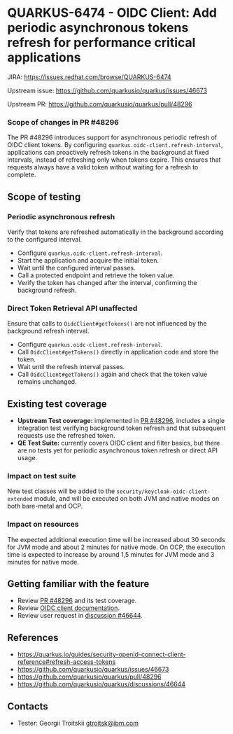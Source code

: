 # QUARKUS-6474 - OIDC Client: Add periodic asynchronous tokens refresh for performance critical applications

JIRA: https://issues.redhat.com/browse/QUARKUS-6474

Upstream issue: https://github.com/quarkusio/quarkus/issues/46673

Upstream PR: https://github.com/quarkusio/quarkus/pull/48296

### Scope of changes in PR #48296
The PR #48296 introduces support for asynchronous periodic refresh of OIDC client tokens.
By configuring `quarkus.oidc-client.refresh-interval`, applications can proactively refresh tokens in the background at fixed intervals, instead of refreshing only when tokens expire.
This ensures that requests always have a valid token without waiting for a refresh to complete.

## Scope of testing
### Periodic asynchronous refresh

Verify that tokens are refreshed automatically in the background according to the configured interval.
- Configure `quarkus.oidc-client.refresh-interval`.
- Start the application and acquire the initial token.
- Wait until the configured interval passes.
- Call a protected endpoint and retrieve the token value.
- Verify the token has changed after the interval, confirming the background refresh.

### Direct Token Retrieval API unaffected

Ensure that calls to `OidcClient#getTokens()` are not influenced by the background refresh interval.
- Configure `quarkus.oidc-client.refresh-interval`.
- Call `OidcClient#getTokens()` directly in application code and store the token.
- Wait until the refresh interval passes.
- Call `OidcClient#getTokens()` again and check that the token value remains unchanged.

## Existing test coverage

- **Upstream Test coverage:** implemented in [PR #48296](https://github.com/quarkusio/quarkus/pull/48296), includes a single integration test verifying background token refresh and that subsequent requests use the refreshed token.
- **QE Test Suite:** currently covers OIDC client and filter basics, but there are no tests yet for periodic asynchronous token refresh or direct API usage.


### Impact on test suite

New test classes will be added to the `security/keycloak-oidc-client-extended` module,
and will be executed on both JVM and native modes on both bare-metal and OCP.

### Impact on resources

The expected additional execution time will be increased about 30 seconds for JVM mode and about 2 minutes for native mode.
On OCP, the execution time is expected to increase by around 1,5 minutes for JVM mode and 3 minutes for native mode.

## Getting familiar with the feature

- Review [PR #48296](https://github.com/quarkusio/quarkus/pull/48296) and its test coverage.
- Review [OIDC client documentation](https://quarkus.io/guides/security-openid-connect-client-reference#refresh-access-tokens).
- Review user request in [discussion #46644](https://github.com/quarkusio/quarkus/discussions/46644).

## References

- https://quarkus.io/guides/security-openid-connect-client-reference#refresh-access-tokens
- https://github.com/quarkusio/quarkus/issues/46673
- https://github.com/quarkusio/quarkus/pull/48296
- https://github.com/quarkusio/quarkus/discussions/46644

## Contacts
* Tester: Georgii Troitskii <gtroitsk@ibm.com>